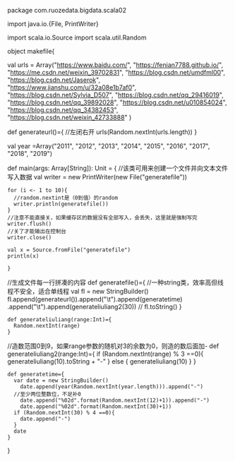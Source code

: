 package com.ruozedata.bigdata.scala02

import java.io.{File, PrintWriter}


import scala.io.Source
import scala.util.Random

object makefile{

  val urls = Array("https://www.baidu.com/",
    "https://fenian7788.github.io/",
    "https://me.csdn.net/weixin_39702831",
    "https://blog.csdn.net/umdfml00",
    "https://blog.csdn.net/Jaserok",
    "https://www.jianshu.com/u/32a08e1b7af0",
    "https://blog.csdn.net/Sylvia_D507",
    "https://blog.csdn.net/qq_29416019",
    "https://blog.csdn.net/qq_39892028",
    "https://blog.csdn.net/u010854024",
    "https://blog.csdn.net/qq_34382453",
    "https://blog.csdn.net/weixin_42733888"
  )

  def generateurl()={
    //左闭右开
    urls(Random.nextInt(urls.length))
  }

  val year =Array("2011", "2012", "2013", "2014", "2015", "2016", "2017", "2018", "2019")

  def main(args: Array[String]): Unit = {
    //该类可用来创建一个文件并向文本文件写入数据
    val writer = new PrintWriter(new File("generatefile"))

    for (i <- 1 to 10){
      //random.nextint是（0到值）的random
      writer.println(generatefile())
    }
    //注意不能直接关，如果缓存区的数据没有全部写入，会丢失，这里就是强制写完
    writer.flush()
    //关了才能输出在控制台
    writer.close()

    val x = Source.fromFile("generatefile")
    println(x)

    }

  //生成文件每一行拼凑的内容
    def generatefile()={
      //一种string类，效率高但线程不安全，适合单线程
      val fl = new StringBuilder()
      fl.append(generateurl()).append("\t").append(generatetime)
        .append("\t").append(generateliuliang2(30))
     // fl.toString()
    }


    def generateliuliang(range:Int)={
      Random.nextInt(range)
    }

  //造数范围0到9，如果range参数的随机对3的余数为0，则造的数后面加-
    def generateliuliang2(range:Int)={
      if (Random.nextInt(range) % 3 ==0){
        generateliuliang(10).toString + "-"
      }
        else {
        generateliuliang(10)
      }
    }




    def generatetime={
      var date = new StringBuilder()
        date.append(year(Random.nextInt(year.length))).append("-")
      //至少两位整数位，不足补0
        date.append("%02d".format(Random.nextInt(12)+1)).append("-")
        date.append("%02d".format(Random.nextInt(30)+1))
      if (Random.nextInt(30) % 4 ==0){
        date.append("-")
      }
      date
    }


  }


